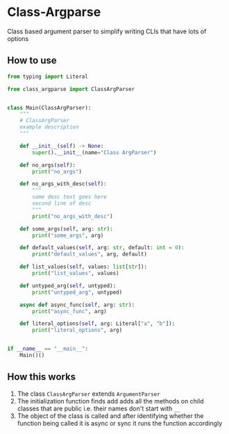 # Class-Argparse

Class based argument parser to simplify writing CLIs that have lots of options

## How to use

```python
from typing import Literal

from class_argparse import ClassArgParser


class Main(ClassArgParser):
    """
    # ClassArgParser
    example description
    """

    def __init__(self) -> None:
        super().__init__(name="Class ArgParser")

    def no_args(self):
        print("no_args")

    def no_args_with_desc(self):
        """
        some desc text goes here
        second line of desc
        """
        print("no_args_with_desc")

    def some_args(self, arg: str):
        print("some_args", arg)

    def default_values(self, arg: str, default: int = 0):
        print("default_values", arg, default)

    def list_values(self, values: list[str]):
        print("list_values", values)

    def untyped_arg(self, untyped):
        print("untyped_arg", untyped)

    async def async_func(self, arg: str):
        print("async_func", arg)

    def literal_options(self, arg: Literal["a", "b"]):
        print("literal_options", arg)


if __name__ == "__main__":
    Main()()
```

## How this works

1. The class `ClassArgParser` extends `ArgumentParser`
2. The initialization function finds add adds all the methods on child classes that are public i.e. their names don't start with `__`
3. The object of the class is called and after identifying whether the function being called it is async or sync it runs the function accordingly
